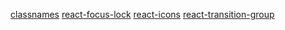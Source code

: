 [classnames](https://github.com/JedWatson/classnames#readme)
[react-focus-lock](https://github.com/theKashey/react-focus-lock#readme)
[react-icons](https://github.com/react-icons/react-icons#readme)
[react-transition-group](https://github.com/reactjs/react-transition-group#readme)
